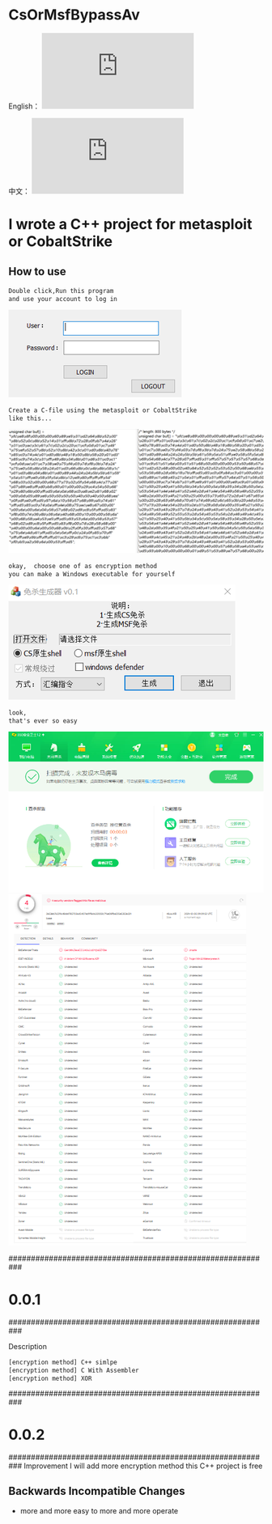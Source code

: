 # CsOrMsfBypassAv
English：
![README_ZH.md](https://github.com/jhhua/CsOrMsfBypassAv/edit/main/README.md)  

中文：
![README_ZH.md](https://github.com/jhhua/CsOrMsfBypassAv/edit/main/README_ZH.md)  

# I wrote a C++ project for metasploit or CobaltStrike
## How to use
 ```
Double click,Run this program
and use your account to log in
 ```
![image](https://github.com/jhhua/CsOrMsfBypassAv/blob/main/images/login.png?raw=true)


 ```
Create a C-file using the metasploit or CobaltStrike
like this...
 ```
![image](https://github.com/jhhua/CsOrMsfBypassAv/blob/main/images/image.png?raw=true)


 ```
okay,  choose one of as encryption method
you can make a Windows executable for yourself 
 ```
![image](https://github.com/jhhua/CsOrMsfBypassAv/blob/main/images/encryption.png?raw=true)

 ```
look,
that's ever so easy
 ```
 ![image](https://github.com/jhhua/CsOrMsfBypassAv/blob/main/images/bypass.png?raw=true)
  ![image](https://github.com/jhhua/CsOrMsfBypassAv/blob/main/images/bypass-great-majority.png?raw=true)
  
  

###########################################################
# 0.0.1
###########################################################

Description

    [encryption method] C++ simlpe
    [encryption method] C With Assembler 
    [encryption method] XOR

###########################################################
# 0.0.2
###########################################################
Improvement
     I will add more encryption method
     this C++ project is free
     
Backwards Incompatible Changes
--------------------------------
* more and more easy to more and more operate
